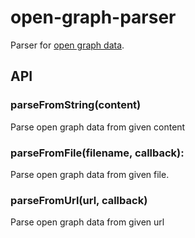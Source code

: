 # open-graph-parser
Parser for [open graph data](http://ogp.me/).

## API

### parseFromString(content)

Parse open graph data from given content

### parseFromFile(filename, callback):

Parse open graph data from given file.

### parseFromUrl(url, callback)

Parse open graph data from given url
